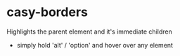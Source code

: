 # casy-borders

Highlights the parent element and it's immediate children

- simply hold 'alt' / 'option' and hover over any element
